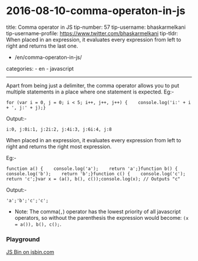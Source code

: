 # 2016-08-10-comma-operaton-in-js

title: Comma operator in JS tip-number: 57 tip-username: bhaskarmelkani tip-username-profile: https://www.twitter.com/bhaskarmelkani tip-tldr: When placed in an expression, it evaluates every expression from left to right and returns the last one.

- /en/comma-operaton-in-js/

categories: - en - javascript

---

Apart from being just a delimiter, the comma operator allows you to put multiple statements in a place where one statement is expected. Eg:-

```
for (var i = 0, j = 0; i < 5; i++, j++, j++) {    console.log('i:' + i + ', j:' + j);}
```

Output:-

```
i:0, j:0i:1, j:2i:2, j:4i:3, j:6i:4, j:8
```

When placed in an expression, it evaluates every expression from left to right and returns the right most expression.

Eg:-

```
function a() {    console.log('a');    return 'a';}function b() {    console.log('b');    return 'b';}function c() {    console.log('c');    return 'c';}var x = (a(), b(), c());console.log(x); // Outputs "c"
```

Output:-

```
'a';'b';'c';'c';
```

- Note: The comma(`,`) operator has the lowest priority of all javascript operators, so without the parenthesis the expression would become: `(x = a()), b(), c();`.

### Playground

[JS Bin on jsbin.com](http://jsbin.com/vimogap/embed?js,console)